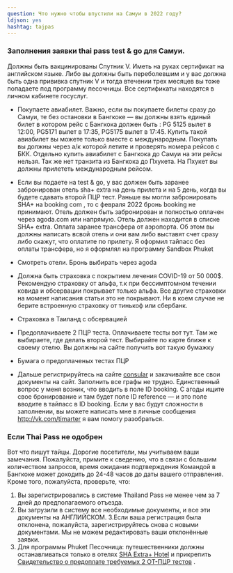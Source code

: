 ```yaml
---
question: Что нужно чтобы впустили на Самуи в 2022 году?
ldjson: yes
hashtag: tajpas
---
```


### Заполнения заявки thai pass test & go для Самуи.

Должны быть вакцинированы Спутник V. Иметь на руках сертификат на английском языке. Либо вы должны быть переболевшим и у вас должна быть одна прививка спутник V и тогда втечении трех месяцев вы тоже попадаете под программу песочницы. Все сертификаты находятся в личном кабинете госуслуг.

* Покупаете авиабилет. Важно, если вы покупаете билеты сразу до Самуи, те без остановки в Бангкоке — вы должны взять единый билет в котором рейс с Бангкока должен быть : PG 5125 вылет в 12:00, PG5171 вылет в 17:35, PG5175 вылет в 17:45. Купить такой авиабилет вы можете только вместе с международным. Покупать вы должны через а/к которой летите и проверять номера рейсов с БКК. Отдельно купить авиабилет с Бангкока до Самуи на эти рейсы нельзя. Так же нет транзита из Бангкока до Пхукета. На Пхукет вы должны прилететь международным рейсом.
* Если вы подаете на test & go, у вас должен быть заранее забронирован отель sha+ extra на день прилета и на 5 день, когда вы будете сдавать второй ПЦР тест. Раньше вы могли забронировать SHA+ на booking com , то с февраля 2022 бронь booking не принимают. Отель должен быть забронирован и полностью оплачен через agoda.com или напрямую. Отель должен находится в списке SHA+ extra. Оплата заранее трансфера от аэропорта. Об этом вы должны написать всвой отель и они вам либо выставят счет сразу либо скажут, что оплатите по прилету. Я оформил тайпасс без оплаты трансфера, но я оформлял на программу Sandbox Phuket
* Смотреть отели. Бронь выбирать через agoda
* Должна быть страховка с покрытием лечения COVID-19 от 50 000$. Рекомендую страховку от альфа, т.к при бессимптомном течении ковида и обсервации покрывает только альфа. Все другие страховки на момент написания статьи это не покрывают. Ни в коем случае не берите встроенную страховку от тинькоф или сбербанк.
* Страховка в Таиланд с обсервацией
* Предоплачиваете 2 ПЦР теста. Оплачиваете тесты вот тут. Там же выбираете, где делать второй тест. Выбирайте по карте ближе к своему отелю. Вы должны на сайте получить вот такую бумажку

* Бумага о предоплаченых тестах ПЦР
* Дальше регистрируйтесь на сайте [consular](tp.consular.go.th) и закачивайте все свои документы на сайт. Заполнить все графы не трудно. Единственный вопрос у меня возник, что вводить в поле ID booking. С агоды ищите свое бронирование и там будет поле ID reference — и это поле вводите в тайпасс в ID booking. Если у вас будут сложности в заполнении, вы можете написать мне в личные сообщения http://vk.com/timarter я вам помогу разобраться.

### Если Thai Pass не одобрен

Вот что пишут тайцы. Дорогие посетители, мы учитываем ваши замечания. Пожалуйста, примите к сведению, что в связи с большим количеством запросов, время ожидания подтверждения Командой в Бангкоке может доходить до 24-48 часов до даты вашего отправления.
Кроме того, пожалуйста, проверьте, что:
1. Вы зарегистрировались в системе Thailand Pass не менее чем за 7 дней до предполагаемого отъезда.
2. Вы загрузили в систему все необходимые документы, и все эти документы на АНГЛИЙСКОМ.
3.Если ваша регистрация была отклонена, пожалуйста, зарегистрируйтесь снова с новыми документами. Мы не можем редактировать ваши отклонённые заявки.
4. Для программы Phuket Песочница: путешественники должны останавливаться только в отелях [SHA Extra+ Hotel](https://web.thailandsha.com/shaextraplus) и прикрепить [Свидетельство о предоплате требуемых 2 ОТ-ПЦР тестов](https://www.thailandpsas.com/) .


